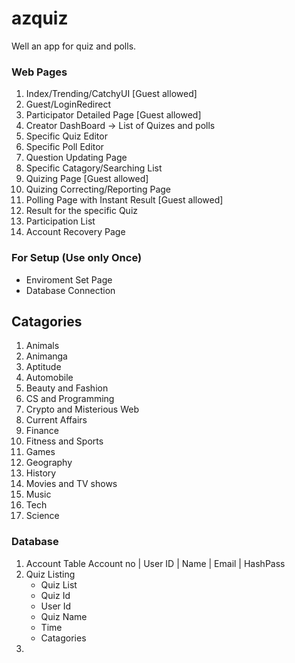 # azquiz
Well an app for quiz and polls.

### Web Pages
1. Index/Trending/CatchyUI [Guest allowed]
2. Guest/LoginRedirect
3. Participator Detailed Page [Guest allowed]
4. Creator DashBoard -> List of Quizes and polls
5. Specific Quiz Editor
6. Specific Poll Editor
7. Question Updating Page 
8. Specific Catagory/Searching List
9. Quizing Page [Guest allowed]
10. Quizing Correcting/Reporting Page 
11. Polling Page with Instant Result [Guest allowed]
12. Result for the specific Quiz 
13. Participation List 
14. Account Recovery Page

### For Setup (Use only Once)
- Enviroment Set Page
- Database Connection

## Catagories
1. Animals
1. Animanga
1. Aptitude
1. Automobile
1. Beauty and Fashion
1. CS and Programming
1. Crypto and Misterious Web
1. Current Affairs
1. Finance
1. Fitness and Sports
1. Games
1. Geography
1. History
1. Movies and TV shows
1. Music
1. Tech
1. Science

### Database
1. Account Table
    Account no | User ID | Name | Email | HashPass
2. Quiz Listing
    - Quiz List
    - Quiz Id
    - User Id
    - Quiz Name
    - Time 
    - Catagories
3. 
